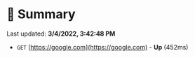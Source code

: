 # 📖 Summary
Last updated: **3/4/2022, 3:42:48 PM**

- `GET` [https://google.com](https://google.com) - **Up** (452ms)
